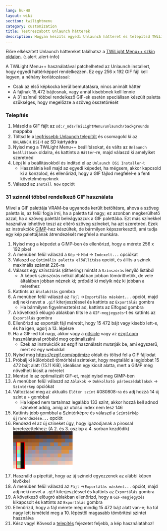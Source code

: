 ```yaml
---
lang: hu-HU
layout: wiki
section: twilightmenu
category: customization
title: Testreszabott Unlaunch hátterek
description: Hogyan készíts egyedi Unlaunch hátteret és telepítsd TWiLight Menu++ használatával
---
```


Előre elkészített Unlaunch háttereket találhatsz a [TWiLight Menu++ szkin oldalon](https://skins.ds-homebrew.com/unlaunch/).
{:.alert .alert-info}

A TWiLight Menu++ használatával patchelheted az Unlaunch installert, hogy egyedi háttérképpel rendelkezzen. Ez egy 256 x 192 GIF fájl kell legyen, a néhány korlátozással:
- Csak az első képkocka kerül bemutatásra, nincs animált háttér
- A fájlnak 15,472 bájtosnak, vagy annál kisebbnek kell lennie
- A 31 színnél többel rendelkező GIF-ek esetén speciálisan készült paletta szükséges, hogy megelőzze a szöveg összetörését

### Telepítés
1. Másold a GIF fájlt az `sd:/_nds/TWiLightMenu/unlaunch/backgrounds` mappába
1. Töltsd le a [legfrissebb Unlaunch telepítőt](https://problemkaputt.de/unlaunch.zip) és csomagold ki az `UNLAUNCH.DSI`-t az SD kártyádra
1. Nyisd meg a TWiLight Menu++ beállításokat, és válts az `Unlaunch beállítások` oldalra, és kattints a `Háttér`-re, majd válaszd ki amelyiket szeretnéd
1. Lépj ki a beállításokból és indítsd el az `Unlaunch DSi Installer`-t
   - Használnia kell majd az egyedi képedet, ha mégsem, akkor kapcsold ki a konzolod, és ellenőrizd, hogy a GIF fájlod megfelel-e a fenti követelményeknek
1. Válaszd az `Install Now` opciót

### 31 színnél többel rendelkező GIF használata
Mivel a GIF palettája VRAM-ba ugyanoda került betöltésre, ahova a szöveg paletta is, az felül fogja írni, ha a paletta túl nagy; ez azonban megkerülhető azzal, ha a szöveg palettát beleágyazzuk a GIF palettába. Ezt más színekkel használva lehetővé teszi az eltérő szöveg színeket, ha azt szeretnéd. Ezek az instrukciók [GIMP](https://gimp.org)-hez készültek, de bármilyen képszerkesztő, ami tudja egy kép palettájának átrendezését megfelel a munkára.
1. Nyisd meg a képedet a GIMP-ben és ellenőrizd, hogy a mérete 256 x 192 pixel
1. A menüben felül válaszd a `Kép` -> `Mód` -> `Indexelt...` opciókat
1. Válaszd az `Optimális paletta előállítása` opciót, és állíts a színek maximális számát 226-ra
1. Válassz egy színszórás (dithering) mintát a `Színszórás` lenyíló listából
   - A képek színszórás nélkül általában jobban tömöríthetők, de vele általában jobban néznek ki; próbáld ki melyik néz ki jobban a mérethez
1. Kattints az `Átalakítás` gombra
1. A menüben felül válaszd az `Fájl` ->`Exportálás másként...` opciót, majd adj neki nevet a `.gif` kiterjesztéssel és kattints az `Exportálás` gombra
   - Ha bármilyen figyelmeztetést ad, kattints az Elfogad gombra
1. A következő előugró ablakban tilts le a `GIF-megjegyzés`-t és kattints az `Exportálás` gombra
1. Ellenőrizd az exportált fájl méretét, hogy 15 472 bájt vagy kisebb lett-e, és ha igen, ugorj a 13. lépésre
1. Ha a GIF-ed túl nagy, akkor vagy a [gifsicle](http://www.lcdf.org/gifsicle/) vagy az [ezgif.com](https://ezgif.com/optimize) használatával próbáld meg optimalizálni
   - Ezek az instrukciók az ezgif használatát mutatják be, ami egyszerű, mert ez egy weboldal
1. Nyisd meg https://ezgif.com/optimize oldalt és töltsd fel a GIF fájlodat
1. Próbálj ki különböző tömörítési szinteket, hogy megtaláld a legjobbat 15 472 bájt alatt (15.11 KiB), ideálisan egy kicsit alatta, mert a GIMP még növelheti kicsit a méretet
1. Mentsd le az optimalizált GIF-et, majd nyisd meg GIMP-ben
1. A menüben felül válaszd az `Ablakok` -> `Dokkolható párbeszédablakok` -> `Színtérkép` opciókat
1. Változtasd meg az aktuális `Előtér színt` #080808-ra és adj hozzá 14 új színt a `+` gombbal
    - Ha képed nem tartalmaz legalább 133 színt, akkor hozzá kell adnod színeket addig, amíg az utolsó index nem lesz 146
1. Kattints jobb gombbal a Színtérképre és válaszd a `Színtérkép újrarendezése...` opciót
1. Rendezd el az új színeket úgy, hogy igazodjanak a pirossal keretezettekhez: (A 2. és 3. oszlop a 4. sorban kezdődik)<br> ![Paletta, helyes szöveg színekkel](/assets/images/custom-unlaunch-bg/unlaunch-palette.png)
1. Használd a pipettát, hogy az új színeid egyezzenek az alábbi képen lévőkkel
1. A menüben felül válaszd az `Fájl` ->`Exportálás másként...` opciót, majd adj neki nevet a `.gif` kiterjesztéssel és kattints az `Exportálás` gombra
1. A következő előugró ablakban ellenőrizd, hogy a `GIF-megjegyzés` kikapcsolt és kattints az `Exportálás` gombra
1. Ellenőrizd, hogy a fájl mérete még mindig 15 472 bájt alatt van-e; ha túl nagy lett ismételd meg a 10. lépéstől magasabb tömörítési szintet használva
1. Kész vagy! Kövesd a [telepítés](#installing) fejezetet feljebb, a kép használatához!
